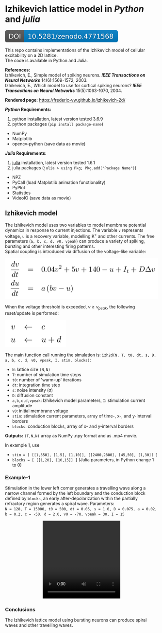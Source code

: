 # Izhikevich lattice model in *Python* and *julia*

[![DOI](zenodo.4771568.svg)](https://zenodo.org/badge/latestdoi/368750161)

This repo contains implementations of the Izhikevich model of cellular excitability on a 2D lattice.  
The code is available in Python and Julia.  

**References:**  
Izhikevich, E., Simple model of spiking neurons. __*IEEE Transactions on Neural Networks*__ 14(6):1569-1572, 2003.  
Izhikevich, E., Which model to use for cortical spiking neurons? __*IEEE Transactions on Neural Networks*__ 15(5):1063-1070, 2004.

**Rendered page:** https://frederic-vw.github.io/izhikevich-2d/

**_Python_ Requirements:**
1. [python](https://www.python.org/) installation, latest version tested 3.6.9
2. python packages (`pip install package-name`)
  - NumPy
  - Matplotlib
  - opencv-python (save data as movie)

**_Julia_ Requirements:**
1. [julia](https://julialang.org/) installation, latest version tested 1.6.1
2. julia packages (`julia > using Pkg; Pkg.add("Package Name")`)
  - NPZ
  - PyCall (load Matplotlib animation functionality)
  - PyPlot
  - Statistics
  - VideoIO (save data as movie)

## Izhikevich model

The Izhikevich model uses two variables to model membrane potential dynamics in response to current injections. The variable `v` represents voltage, `u` is a recovery variable, modelling K<sup>+</sup> and other currents. The free parameters (`a, b, c, d, v0, vpeak`) can produce a variety of spiking, bursting and other interesting firing patterns.  
Spatial coupling is introduced via diffusion of the voltage-like variable:

<p align="left">
<img width="600" src="images/izh_equations_536_142.png">
</p>

When the voltage threshold is exceeded, $v \ge v_{peak}$, the following reset/update is performed:

<p align="left">
<img width="200" src="images/izh_update_189_84.png">
</p>

<!--
Noise is added via Itô-integration:

<p align="left">
<img width="280" src="images/fhn_sde_368_96_bg.png">
</p>
-->

The main function call running the simulation is: `izh2d(N, T, t0, dt, s, D, a, b, c, d, v0, vpeak, I, stim, blocks)`:  
- `N`: lattice size `(N,N)`
- `T`: number of simulation time steps
- `t0`: number of 'warm-up' iterations
- `dt`: integration time step
- `s`: noise intensity (&sigma;)
- `D`: diffusion constant
- `a,b,c,d,vpeak`: Izhikevich model parameters, `I`: stimulation current amplitude
- `v0`: initial membrane voltage
- `stim`: stimulation current parameters, array of time-, x-, and y-interval borders
- `blocks`: conduction blocks, array of x- and y-interval borders

**Outputs:** `(T,N,N)` array as NumPy .npy format and as .mp4 movie.

In example 1, use
- `stim = [ [[1,550], [1,5], [1,10]], [[2400,2800], [45,50], [1,30]] ]`
- `blocks = [ [[1,20], [10,15]] ]`
(Julia parameters, in Python change 1 to 0)

### Example-1
Stimulation in the lower left corner generates a travelling wave along a narrow channel formed by the left boundary and the conduction block defined by `blocks`, an early after-depolarization within the partially refractory region generates a spiral wave.
Parameters:  
`N = 128, T = 15000, t0 = 500, dt = 0.05, s = 1.0, D = 0.075, a = 0.02, b = 0.2, c = -50, d = 2.0, v0 = -70, vpeak = 30, I = 15`

<p align="center">
<video src="videos/izh2d_I_15.0_s_1.00_D_0.075.webm" width="256" height="256" controls preload></video>
</p>

### Conclusions
The Izhikevich lattice model using bursting neurons can produce spiral waves and other travelling waves.
